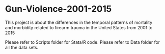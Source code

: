 # Gun-Violence-2001-2015
This project is about the differences in the temporal patterns of mortality and morbidity related to firearm trauma in the United States from 2001 to 2015

Please refer to Scripts folder for Stata/R code.
Please refer to Data folder for all the data sets.
